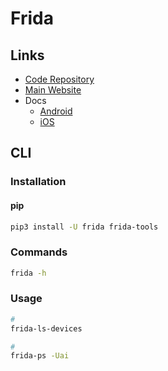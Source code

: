 # Frida

## Links

- [Code Repository](https://github.com/frida/frida)
- [Main Website](https://frida.re/)
- Docs
  - [Android](https://frida.re/docs/android/)
  - [iOS](https://frida.re/docs/ios/)

## CLI

### Installation

#### pip

```sh
pip3 install -U frida frida-tools
```

### Commands

```sh
frida -h
```

### Usage

```sh
#
frida-ls-devices

#
frida-ps -Uai
```

<!--
frida \
  –U \
  –f com.siteblindado.app \
  –l ./my-scrypt.js \
  --no-pause

frida-dexdump -p <pid> -U

frida-ps -D 458f4aa5 -a

frida-trace -U -i open rock_paper_scissors
-->
